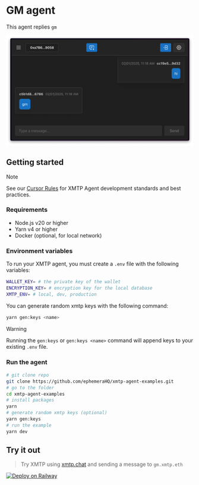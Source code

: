 # GM agent

This agent replies `gm`

![](./screenshot.png)

## Getting started

> [!NOTE]
> See our [Cursor Rules](/.cursor/README.md) for XMTP Agent development standards and best practices.

### Requirements

- Node.js v20 or higher
- Yarn v4 or higher
- Docker (optional, for local network)

### Environment variables

To run your XMTP agent, you must create a `.env` file with the following variables:

```bash
WALLET_KEY= # the private key of the wallet
ENCRYPTION_KEY= # encryption key for the local database
XMTP_ENV= # local, dev, production
```

You can generate random xmtp keys with the following command:

```bash
yarn gen:keys <name>
```

> [!WARNING]
> Running the `gen:keys` or `gen:keys <name>` command will append keys to your existing `.env` file.

### Run the agent

```bash
# git clone repo
git clone https://github.com/ephemeraHQ/xmtp-agent-examples.git
# go to the folder
cd xmtp-agent-examples
# install packages
yarn
# generate random xmtp keys (optional)
yarn gen:keys
# run the example
yarn dev
```

## Try it out

> Try XMTP using [xmtp.chat](https://xmtp.chat) and sending a message to `gm.xmtp.eth`

[![Deploy on Railway](https://railway.com/button.svg)](https://railway.com/template/UCyz5b)

